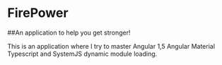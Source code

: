 # FirePower

##An application to help you get stronger!

This is an application where I try to master Angular 1,5 Angular Material Typescript and SystemJS dynamic module loading.
